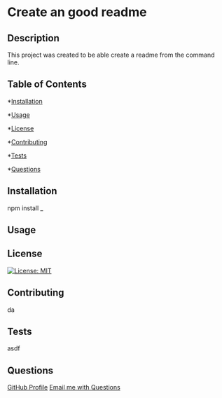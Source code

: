 # Create an good readme

## Description
This project was created to be able create a readme from the command line. 

## Table of Contents

*[Installation](#installation)

*[Usage](#usage)

*[License](#license)

*[Contributing](#contributing)

*[Tests](#tests)

*[Questions](#questions)


## Installation
npm install _

## Usage


## License
[![License: MIT](https://img.shields.io/badge/License-MIT-yellow.svg)](https://opensource.org/licenses/MIT)

## Contributing 
da

## Tests
asdf

## Questions
[GitHub Profile](https://github.com/cloudflying87)
[Email me with Questions](mailto:davidhale87@gmail.com)

  